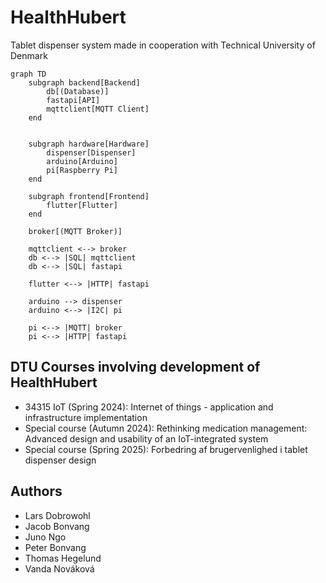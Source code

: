 # HealthHubert
Tablet dispenser system made in cooperation with Technical University of Denmark

```mermaid
graph TD
    subgraph backend[Backend]
        db[(Database)]
        fastapi[API]
        mqttclient[MQTT Client]
    end


    subgraph hardware[Hardware]
        dispenser[Dispenser]
        arduino[Arduino]
        pi[Raspberry Pi]
    end

    subgraph frontend[Frontend]
        flutter[Flutter]
    end

    broker[(MQTT Broker)]

    mqttclient <--> broker
    db <--> |SQL| mqttclient
    db <--> |SQL| fastapi

    flutter <--> |HTTP| fastapi

    arduino --> dispenser
    arduino <--> |I2C| pi
    
    pi <--> |MQTT| broker
    pi <--> |HTTP| fastapi
```

## DTU Courses involving development of HealthHubert
- 34315 IoT (Spring 2024):         Internet of things - application and infrastructure implementation
- Special course (Autumn 2024):    Rethinking medication management: Advanced design and usability of an IoT-integrated system 
- Special course (Spring 2025):    Forbedring af brugervenlighed i tablet dispenser design

## Authors
- Lars Dobrowohl
- Jacob Bonvang
- Juno Ngo
- Peter Bonvang
- Thomas Hegelund
- Vanda Nováková
